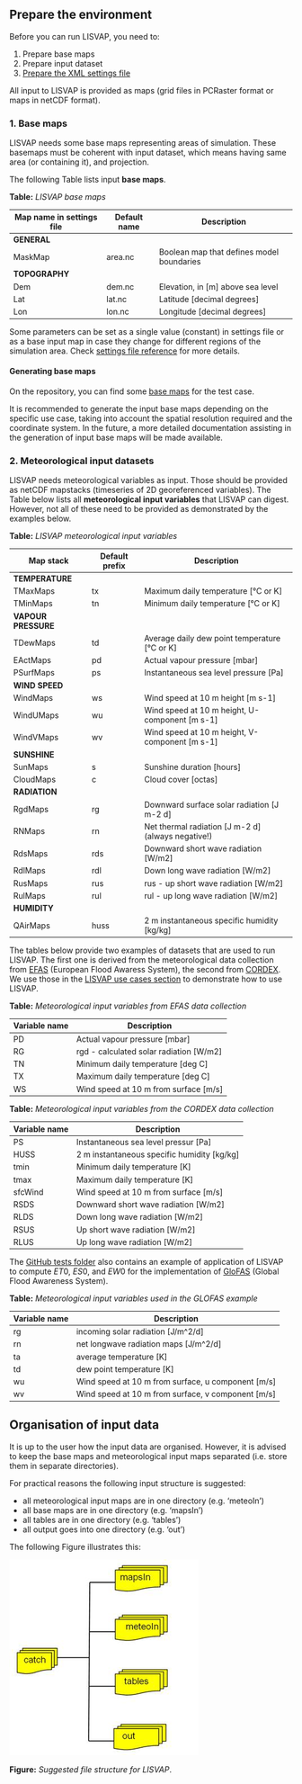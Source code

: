 ## Prepare the environment

Before you can run LISVAP, you need to:

1. Prepare base maps
2. Prepare input dataset
3. [Prepare the XML settings file](/lisflood-lisvap/3_2_LISVAP_settingsfile/)

All input to LISVAP is provided as maps (grid files in PCRaster format or maps in netCDF format). 

### 1. Base maps

LISVAP needs some base maps representing areas of simulation. These basemaps must be coherent with input dataset, which means having same area (or containing it), and projection.


The following Table lists input **base maps**. 


**Table:** *LISVAP base maps*

| Map name in settings file     | Default name           | Description                                       |
| ----------------------------- | ---------------------- | ------------------------------------------------- |
| **GENERAL**                   |                        |                                                   |
| MaskMap                       | area.nc                | Boolean map that defines model boundaries         |
| **TOPOGRAPHY**                |                        |                                                   |
| Dem                           | dem.nc                 | Elevation, in [m] above sea level                 |
| Lat                           | lat.nc                 | Latitude [decimal degrees]                        |
| Lon                           | lon.nc                 | Longitude [decimal degrees]                       |


Some parameters can be set as a single value (constant) in settings file or as a base input map in case they change for different regions of the simulation area.
Check [settings file reference](/lisflood-lisvap/3_2_LISVAP_settingsfile/) for more details.


#### Generating base maps

On the repository, you can find some [base maps](https://github.com/ec-jrc/lisflood-lisvap/tree/master/basemaps) for the test case.

It is recommended to generate the input base maps depending on the specific use case, taking into account the spatial resolution required and the coordinate system. 
In the future, a more detailed documentation assisting in the generation of input base maps will be made available.  


### 2. Meteorological input datasets

LISVAP needs meteorological variables as input. Those should be provided as netCDF mapstacks (timeseries of 2D georeferenced variables).
The Table below lists all **meteorological input variables** that LISVAP can digest. However, not all of these need to be provided as demonstrated by the examples below.
 

**Table:** *LISVAP meteorological input variables*

| Map stack           | Default prefix | Description                                          |
| ------------------- | -------------- | ---------------------------------------------------- |
| **TEMPERATURE**     |                |                                                      |
| TMaxMaps            | tx             | Maximum daily temperature \[°C or K\]                |
| TMinMaps            | tn             | Minimum daily temperature \[°C or K\]                |
| **VAPOUR PRESSURE** |                |                                                      |
| TDewMaps            | td             | Average daily dew point temperature [°C or K]        |
| EActMaps            | pd             | Actual vapour pressure [mbar]                        |
| PSurfMaps           | ps             | Instantaneous sea level pressure [Pa]                |
| **WIND SPEED**      |                |                                                      |
| WindMaps            | ws             | Wind speed at 10 m height [m s-1]                    |
| WindUMaps           | wu             | Wind speed at 10 m height, U-component [m s-1]       |
| WindVMaps           | wv             | Wind speed at 10 m height, V-component [m s-1]       |
| **SUNSHINE**        |                |                                                      |
| SunMaps             | s              | Sunshine duration \[hours\]                          |
| CloudMaps           | c              | Cloud cover \[octas\]                                |
| **RADIATION**       |                |                                                      |
| RgdMaps             | rg             | Downward  surface solar radiation [J m-2 d]          |
| RNMaps              | rn             | Net thermal radiation \[J m-2 d\] (always negative!) |
| RdsMaps             | rds            | Downward short wave radiation \[W/m2\]               |
| RdlMaps             | rdl            | Down long wave radiation \[W/m2\]                    |
| RusMaps             | rus            | rus - up short wave radiation \[W/m2\]               |
| RulMaps             | rul            | rul - up long wave radiation \[W/m2\]                |
| **HUMIDITY**        |                |                                                      |
| QAirMaps            | huss          | 2 m instantaneous specific humidity [kg/kg]           |



The tables below provide two examples of datasets that are used to run LISVAP. The first one is derived from the meteorological data collection from [EFAS](https://www.efas.eu/) (European Flood Awaress System), the second from [CORDEX](https://www.cordex.org/). We use those in the [LISVAP use cases section](https://ec-jrc.github.io/lisflood-lisvap/6_LISVAP_tests/) to demonstrate how to use LISVAP. 


   **Table:** *Meteorological input variables from EFAS data collection*

| Variable name                     |  Description                             |
| --------------------------------- | ---------------------------------------- |
| PD                                | Actual vapour pressure \[mbar\]          |
| RG                                | rgd - calculated solar radiation \[W/m2\]|
| TN                                | Minimum daily temperature \[deg C\]      |
| TX                                | Maximum daily temperature \[deg C\]      |
| WS                                | Wind speed at 10 m from surface \[m/s\]  |




   **Table:** *Meteorological input variables from the CORDEX data collection*


| Variable name                     |  Description                                    |
| --------------------------------- | ----------------------------------------------- |
| PS                                | Instantaneous sea level pressur \[Pa\]          |
| HUSS                              | 2 m instantaneous specific humidity \[kg/kg\]   |
| tmin                              | Minimum daily temperature \[K\]                 |
| tmax                              | Maximum daily temperature \[K\]                 |
| sfcWind                           | Wind speed at 10 m from surface \[m/s\]         |
| RSDS                              | Downward short wave radiation \[W/m2\]          |
| RLDS                              | Down long wave radiation \[W/m2\]               |
| RSUS                              | Up short wave radiation \[W/m2\]                |
| RLUS                              | Up long wave radiation \[W/m2\]                 |



The [GitHub tests folder](https://github.com/ec-jrc/lisflood-lisvap/tree/master/tests) also contains an example of application of LISVAP to compute $ET0$, $ES0$, and $EW0$ for the implementation of [GloFAS](https://www.globalfloods.eu/) (Global Flood Awareness System).

   **Table:** *Meteorological input variables used in the GLOFAS example*


| Variable name                     |  Description                                         |
| --------------------------------- | ---------------------------------------------------- |
| rg                                | incoming solar radiation \[J/m^2/d]                  |
| rn                                | net longwave radiation maps \[J/m^2/d]               |
| ta                                | average temperature \[K\]                            |
| td                                | dew point temperature \[K\]                          |
| wu                                | Wind speed at 10 m from surface, u component \[m/s\] |
| wv                                | Wind speed at 10 m from surface, v component \[m/s\] |



## Organisation of input data

It is up to the user how the input data are organised. However, it is advised to keep the base maps and meteorological input maps separated (i.e. store them in separate directories). 

For practical reasons the following input structure is suggested: 

- all meteorological input maps are in one directory (e.g. ‘meteoIn’)
- all base maps are in one directory (e.g. ‘mapsIn’)
- all tables are in one directory (e.g. ‘tables’)
- all output goes into one directory (e.g. ‘out’)


The following Figure illustrates this:
  

![img](../media/figure3.jpg)
 

**Figure:** *Suggested file structure for LISVAP*.
